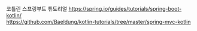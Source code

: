 코틀린 스프링부트 튜토리얼
https://spring.io/guides/tutorials/spring-boot-kotlin/
<br/> https://github.com/Baeldung/kotlin-tutorials/tree/master/spring-mvc-kotlin